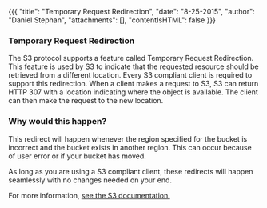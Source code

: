{{{
 "title": "Temporary Request Redirection",
 "date": "8-25-2015",
 "author": "Daniel Stephan",
 "attachments": [],
 "contentIsHTML": false
}}}

### Temporary Request Redirection

The S3 protocol supports a feature called Temporary Request Redirection.
This feature is used by S3 to indicate that the requested resource should
be retrieved from a different location.  Every S3 compliant client is required
to support this redirection. When a client makes a request to S3, S3 can return
HTTP 307 with a location indicating where the object is available.  The client
can then make the request to the new location.

### Why would this happen?

This redirect will happen whenever the region specified for the bucket is
incorrect and the bucket exists in another region.  This can occur because
of user error or if your bucket has moved.

As long as you are using a S3 compliant client, these redirects will
happen seamlessly with no changes needed on your end.

For more information, [see the S3 documentation.](//docs.aws.amazon.com/AmazonS3/latest/dev/Redirects.html#TemporaryRedirection)

